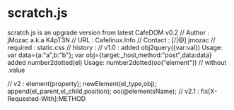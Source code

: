 # scratch.js

scratch.js is an upgrade version from latest CafeDOM v0.2
// Author 		: jMozac a.k.a K4pT3N
// URL			: Cafelinux.Info
// Contact		: [/|@] jmozac
// required 	: static.css
// history		:
//		v1.0	: 
			added obj2query({var:val})
				Usage:
					var data={a:"a",b:"b"};
  					var obj={target:_host,method:"post",data:data}	
  			added number2dotted(el)
  				Usage:
  					number2dotted(oo("element")) // without .value
  						
// 		v2		: element(property); newElement(el_type,obj); append(el_parent,el_child,position); oo(@elementsName);
//		v2.1	: fix[X-Requested-With]:METHOD
